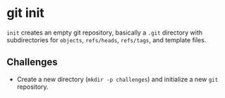 # git init

`init` creates an empty git repository, basically a `.git` directory
with subdirectories for `objects`, `refs/heads`, `refs/tags`, and
template files. 

## Challenges

* Create a new directory (`mkdir -p challenges`) and initialize a new
`git` repository.
